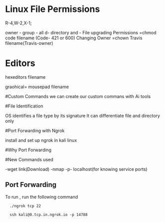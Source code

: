 
# Linux File Permissions

R-4,W-2,X-1;

   owner - group -  all
   d- directory and - File
 upgrading Permissions =chmod code filename  (Code- 421 or 600)
 Changing Owner =chown Travis filename(Travis-owner)


 # Editors

 hexeditors filename

 graohical= mousepad filename

 #Custom Commands
 we can create our custom commans with Ai tools


 #File Identification

 OS identifies a file type by its signature
 It can differentiate file and directory only


 #Port Forwarding with Ngrok

 install and set up ngrok in kali linux 


#Why Port Forwarding

 #New Commands used

 -wget link(Download)
 -nmap -p- localhost(for knowing service ports)
## Port Forwarding

To run , run the following command

```cmd(linux)
  ./ngrok tcp 22

```

```cmd(Connecting device)
  ssh kali@0.tcp.in.ngrok.io -p 14788
```
